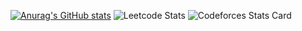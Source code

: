 
<!--
**mcgeeyao/mcgeeyao** is a ✨ _special_ ✨ repository because its `README.md` (this file) appears on your GitHub profile.

Here are some ideas to get you started:

- 🔭 I’m currently working on ...
- 🌱 I’m currently learning ...
- 👯 I’m looking to collaborate on ...
- 🤔 I’m looking for help with ...
- 💬 Ask me about ...
- 📫 How to reach me: ...
- 😄 Pronouns: ...
- ⚡ Fun fact: ...
-->
[![Anurag's GitHub stats](https://github-readme-stats.vercel.app/api?username=mcgeeyao)](https://github.com/mcgeeyao/github-readme-stats)
![Leetcode Stats](https://leetcard.jacoblin.cool/alex391a?theme=unicorn&font=Bai%20Jamjuree&ext=contest)
![Codeforces Stats Card](https://codeforces-stats-api.herokuapp.com/stats?username=alex391a&theme=1)
